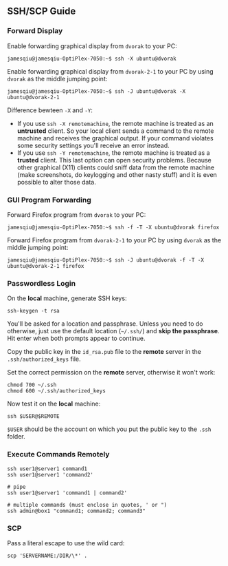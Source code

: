 ## SSH/SCP Guide

### Forward Display

Enable forwarding graphical display from `dvorak` to your PC:

```
jamesqiu@jamesqiu-OptiPlex-7050:~$ ssh -X ubuntu@dvorak
```

Enable forwarding graphical display from `dvorak-2-1` to your PC by using `dvorak` as the middle jumping point:

```
jamesqiu@jamesqiu-OptiPlex-7050:~$ ssh -J ubuntu@dvorak -X ubuntu@dvorak-2-1
```

Difference bewteen `-X` and `-Y`:

- If you use `ssh -X remotemachine`, the remote machine is treated as an **untrusted** client. So your local client sends a command to the remote machine and receives the graphical output. If your command violates some security settings you'll receive an error instead.
- If you use `ssh -Y remotemachine`, the remote machine is treated as a **trusted** client. This last option can open security problems. Because other graphical (X11) clients could sniff data from the remote machine (make screenshots, do keylogging and other nasty stuff) and it is even possible to alter those data.


### GUI Program Forwarding

Forward Firefox program from `dvorak` to your PC:

```
jamesqiu@jamesqiu-OptiPlex-7050:~$ ssh -f -T -X ubuntu@dvorak firefox
```

Forward Firefox program from `dvorak-2-1` to your PC by using `dvorak` as the middle jumping point:

```
jamesqiu@jamesqiu-OptiPlex-7050:~$ ssh -J ubuntu@dvorak -f -T -X ubuntu@dvorak-2-1 firefox
```

### Passwordless Login

On the **local** machine, generate SSH keys:

```
ssh-keygen -t rsa
```

You'll be asked for a location and passphrase. Unless you need to do otherwise, just use the default location (`~/.ssh/`) and **skip the passphrase**.
Hit enter when both prompts appear to continue.

Copy the public key in the `id_rsa.pub` file to the **remote** server in the `.ssh/authorized_keys` file.

Set the correct permission on the **remote** server, otherwise it won't work:

```
chmod 700 ~/.ssh
chmod 600 ~/.ssh/authorized_keys
```

Now test it on the **local** machine:

```
ssh $USER@$REMOTE
```

`$USER` should be the account on which you put the public key to the `.ssh` folder.

### Execute Commands Remotely

```
ssh user1@server1 command1
ssh user1@server1 'command2'

# pipe
ssh user1@server1 'command1 | command2'

# multiple commands (must enclose in quotes, ' or ")
ssh admin@box1 "command1; command2; command3"
```

### SCP

Pass a literal escape to use the wild card:

```
scp 'SERVERNAME:/DIR/\*' .
```
